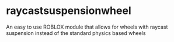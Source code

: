 # raycastsuspensionwheel
An easy to use ROBLOX module that allows for wheels with raycast suspension instead of the standard physics based wheels
